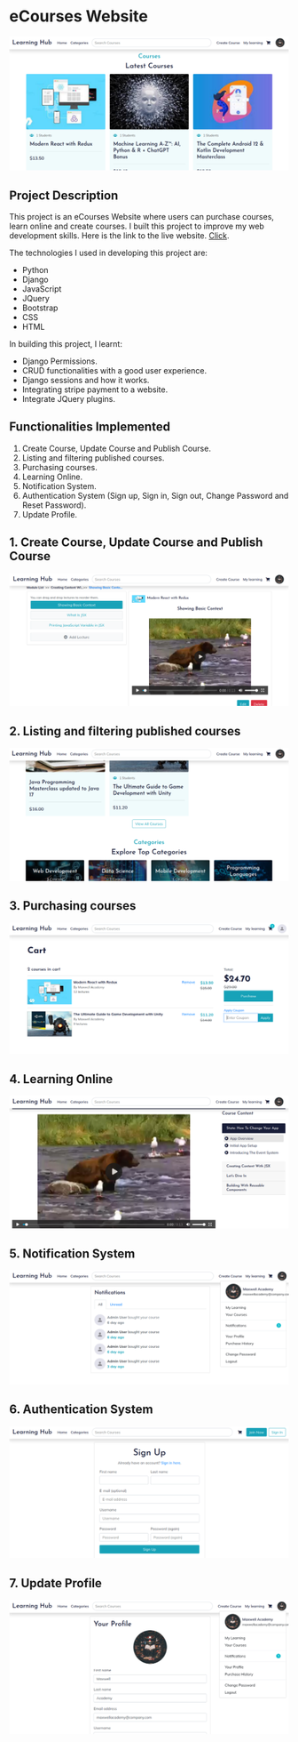 # eCourses Website
![](/readme-imgs/ecourses1.png)

## Project Description
This project is an eCourses Website where users can purchase courses, learn online and create courses. I built this project to improve my web development skills. Here is the link to the live website. [Click](https://web-production-1893.up.railway.app/).

The technologies I used in developing this project are:
- Python
- Django
- JavaScript
- JQuery
- Bootstrap
- CSS
- HTML

In building this project, I learnt:
- Django Permissions.
- CRUD functionalities with a good user experience.
- Django sessions and how it works.
- Integrating stripe payment to a website.
- Integrate JQuery plugins.

## Functionalities Implemented
1. Create Course, Update Course and Publish Course.
2. Listing and filtering published courses.
3. Purchasing courses.
4. Learning Online.
5. Notification System.
6. Authentication System (Sign up, Sign in, Sign out, Change Password and Reset Password).
7. Update Profile.

## 1. Create Course, Update Course and Publish Course
![](/readme-imgs/create-edit-course1.png)

## 2. Listing and filtering published courses
![](/readme-imgs/listing-filtering1.png)

## 3. Purchasing courses
![](/readme-imgs/purchase1.png)

## 4. Learning Online
![](/readme-imgs/learning1.png)

## 5. Notification System
![](/readme-imgs/notification3.png)

## 6. Authentication System
![](/readme-imgs/signup1.png)

## 7. Update Profile
![](/readme-imgs/profile2.png)
